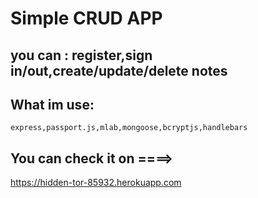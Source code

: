 
# Simple CRUD APP 
## you can : register,sign in/out,create/update/delete notes 
## What im use:
```
express,passport.js,mlab,mongoose,bcryptjs,handlebars
```
## You can check it on ====>
 https://hidden-tor-85932.herokuapp.com